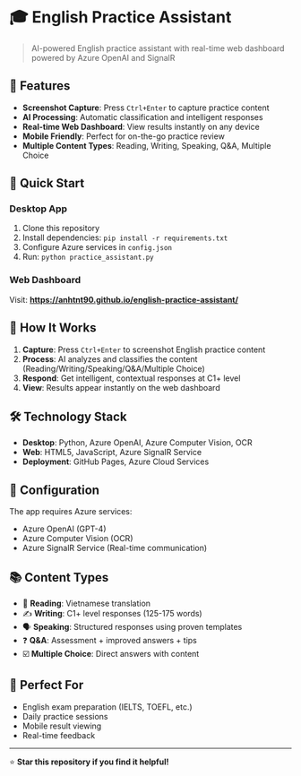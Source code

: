 # 🎓 English Practice Assistant

> AI-powered English practice assistant with real-time web dashboard powered by Azure OpenAI and SignalR

## 🌟 Features

- **Screenshot Capture**: Press `Ctrl+Enter` to capture practice content
- **AI Processing**: Automatic classification and intelligent responses
- **Real-time Web Dashboard**: View results instantly on any device
- **Mobile Friendly**: Perfect for on-the-go practice review
- **Multiple Content Types**: Reading, Writing, Speaking, Q&A, Multiple Choice

## 🚀 Quick Start

### Desktop App
1. Clone this repository
2. Install dependencies: `pip install -r requirements.txt`
3. Configure Azure services in `config.json`
4. Run: `python practice_assistant.py`

### Web Dashboard  
Visit: **https://anhtnt90.github.io/english-practice-assistant/**

## 📱 How It Works

1. **Capture**: Press `Ctrl+Enter` to screenshot English practice content
2. **Process**: AI analyzes and classifies the content (Reading/Writing/Speaking/Q&A/Multiple Choice)
3. **Respond**: Get intelligent, contextual responses at C1+ level
4. **View**: Results appear instantly on the web dashboard

## 🛠 Technology Stack

- **Desktop**: Python, Azure OpenAI, Azure Computer Vision, OCR
- **Web**: HTML5, JavaScript, Azure SignalR Service
- **Deployment**: GitHub Pages, Azure Cloud Services

## 🔧 Configuration

The app requires Azure services:
- Azure OpenAI (GPT-4)
- Azure Computer Vision (OCR)
- Azure SignalR Service (Real-time communication)

## 📚 Content Types

- 📖 **Reading**: Vietnamese translation
- ✍️ **Writing**: C1+ level responses (125-175 words)
- 🗣️ **Speaking**: Structured responses using proven templates
- ❓ **Q&A**: Assessment + improved answers + tips
- ☑️ **Multiple Choice**: Direct answers with content

## 🎯 Perfect For

- English exam preparation (IELTS, TOEFL, etc.)
- Daily practice sessions
- Mobile result viewing
- Real-time feedback

---

⭐ **Star this repository if you find it helpful!**